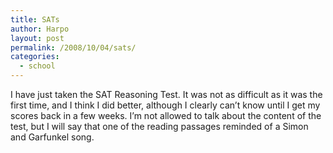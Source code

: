 ```yaml
---
title: SATs
author: Harpo
layout: post
permalink: /2008/10/04/sats/
categories:
  - school
---
```

I have just taken the SAT Reasoning Test. It was not as difficult as it was the first time, and I think I did better, although I clearly can&#8217;t know until I get my scores back in a few weeks. I&#8217;m not allowed to talk about the content of the test, but I will say that one of the reading passages reminded of a Simon and Garfunkel song.